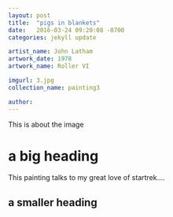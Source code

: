```yaml
---
layout: post
title:  "pigs in blankets"
date:   2016-03-24 09:20:08 -0700
categories: jekyll update

artist_name: John Latham
artwork_date: 1978
artwork_name: Roller VI

imgurl: 3.jpg
collection_name: painting3

author: 
---
```


This is about the image

# a big heading

This painting talks to my great love of startrek....

## a smaller heading